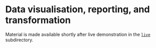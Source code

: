 # Data visualisation, reporting, and transformation

Material is made available shortly after live demonstration in the [`live`](/live/) subdirectory.
